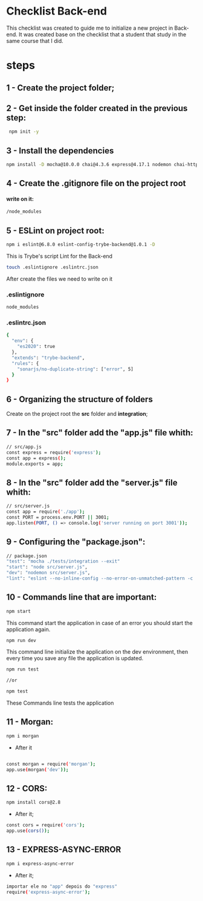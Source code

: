 # __Checklist Back-end__
This checklist was created to guide me to initialize a new project in Back-end. It was created base on the checklist that a student that study in the same course that I did.

 


# steps


## 1 - Create the project folder;

## 2 - Get inside the folder created in the previous step:
```bash
 npm init -y
```

## 3 - Install the dependencies
```bash 
npm install -D mocha@10.0.0 chai@4.3.6 express@4.17.1 nodemon chai-http@4.3.0
```
## 4 - Create the .gitignore file on the project root
#### write on it:
```bash
/node_modules
```

## 5 - ESLint on project root:
```bash
npm i eslint@6.8.0 eslint-config-trybe-backend@1.0.1 -D
```
This is Trybe's script Lint for the Back-end

```bash
touch .eslintignore .eslintrc.json
```
After create the files we need to write on it

### .eslintignore
```bash
node_modules
```
### .eslintrc.json

```bash
{
  "env": {
    "es2020": true
  },
  "extends": "trybe-backend",
  "rules": {
    "sonarjs/no-duplicate-string": ["error", 5]
  }
}
```

## 6 - Organizing the structure of folders
Create on the project root the **__src__** folder and **__integration__**;

## 7 - In the "__src__" folder add the "__app.js__" file whith:
```bash
// src/app.js
const express = require('express');
const app = express();
module.exports = app;
```

## 8 - In the "__src__" folder add the "__server.js__" file whith:
```bash
// src/server.js
const app = require('./app');
const PORT = process.env.PORT || 3001;
app.listen(PORT, () => console.log('server running on port 3001'));
```

## 9 - Configuring the "__package.json__":
```bash
// package.json
"test": "mocha ./tests/integration --exit"
"start": "node src/server.js",
"dev": "nodemon src/server.js",
"lint": "eslint --no-inline-config --no-error-on-unmatched-pattern -c .eslintrc.json ."
```

## 10 - Commands line that are important:
```bash
npm start
```
This command start the application in case of an error you should start the application again.

```bash
npm run dev
```
This command line initialize the application on the dev environment, then every time you save any file the application is updated.

```bash
npm run test 

//or

npm test
```
These Commands line tests the application

## 11 - Morgan:
```bash
npm i morgan
```

- After it 

```bash

const morgan = require('morgan');
app.use(morgan('dev'));
```

## 12 - CORS:

```bash
npm install cors@2.8
```

- After it;
```bash
const cors = require('cors');
app.use(cors());
```

## 13 - EXPRESS-ASYNC-ERROR
```bash
npm i express-async-error
```

- After it;
```bash
importar ele no "app" depois do "express"
require('express-async-error');
```

